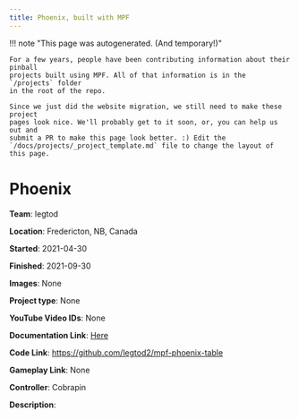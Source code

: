 ```yaml
---
title: Phoenix, built with MPF
---
```


<!-- This file is used as the template for all the individual project pages. -->

!!! note "This page was autogenerated. (And temporary!)"

    For a few years, people have been contributing information about their pinball
    projects built using MPF. All of that information is in the `/projects` folder
    in the root of the repo.

    Since we just did the website migration, we still need to make these project
    pages look nice. We'll probably get to it soon, or, you can help us out and
    submit a PR to make this page look better. :) Edit the
    `/docs/projects/_project_template.md` file to change the layout of this page.

# Phoenix

**Team**: legtod

**Location**: Fredericton, NB, Canada

**Started**: 2021-04-30

**Finished**: 2021-09-30

**Images**: None

**Project type**: None

**YouTube Video IDs**: None

**Documentation Link**: [Here](https://pinside.com/pinball/forum/topic/phoenix-is-rising-with-a-cobrapin-pinball-controller/)

**Code Link**: https://github.com/legtod2/mpf-phoenix-table

**Gameplay Link**: None

**Controller**: Cobrapin

**Description**:



<!-- Note, do not edit this file directly, as it will be overwritten when the list is regenerated.

To edit information about a project, edit the project's YAML file in the `/projects` folder. (Off the
root of the repo, not this folder which is `/www/projects`.)

To edit the look and feel or layout of this page, edit the `_project_template.md` file in the `/www/projects` folder. -->